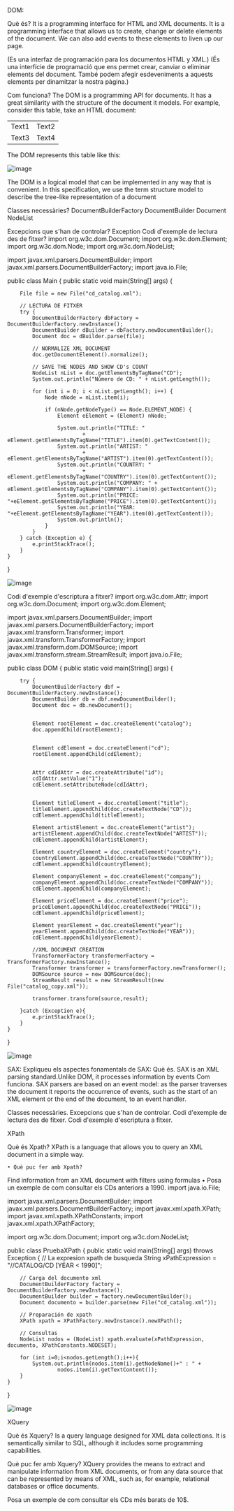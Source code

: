 DOM:

Què és?
It is a programming interface for HTML and XML documents.
It is a programming interface that allows us to create, change or delete elements of the document. We can also add events to these elements to liven up our page.


(Es una interfaz de programación para los documentos HTML y XML.)
(És una interfície de programació que ens permet crear, canviar o eliminar elements del document. També podem afegir esdeveniments a aquests elements per dinamitzar la nostra pàgina.)

Com funciona?
The DOM is a programming API for documents. It has a great similarity with the structure of the document it models. For example, consider this table, take an HTML document:
<TABLE>
<TBODY>
<TR>
<TD>Text1</TD>
<TD>Text2</TD>
</TR>
<TR>
<TD>Text3</TD>
<TD>Text4</TD>
</TR>
</TBODY>
</TABLE>

The DOM represents this table like this:



![image](https://user-images.githubusercontent.com/91152783/200331585-f2fcc894-3f22-4bd4-9858-cc08d80906c7.png)





The DOM is a logical model that can be implemented in any way that is convenient. In this specification, we use the term structure model to describe the tree-like representation of a document


Classes necessàries?
DocumentBuilderFactory
DocumentBuilder
Document
NodeList

Excepcions que s'han de controlar?
Exception
Codi d'exemple de lectura des de fitxer?
import org.w3c.dom.Document;
import org.w3c.dom.Element;
import org.w3c.dom.Node;
import org.w3c.dom.NodeList;

import javax.xml.parsers.DocumentBuilder;
import javax.xml.parsers.DocumentBuilderFactory;
import java.io.File;

public class Main {
    public static void main(String[] args) {

        File file = new File("cd_catalog.xml");

        // LECTURA DE FITXER
        try {
            DocumentBuilderFactory dbFactory = DocumentBuilderFactory.newInstance();
            DocumentBuilder dBuilder = dbFactory.newDocumentBuilder();
            Document doc = dBuilder.parse(file);

            // NORMALIZE XML DOCUMENT
            doc.getDocumentElement().normalize();

            // SAVE THE NODES AND SHOW CD's COUNT
            NodeList nList = doc.getElementsByTagName("CD");
            System.out.println("Número de CD: " + nList.getLength());

            for (int i = 0; i < nList.getLength(); i++) {
                Node nNode = nList.item(i);

                if (nNode.getNodeType() == Node.ELEMENT_NODE) {
                    Element eElement = (Element) nNode;

                    System.out.println("TITLE: "
                            + eElement.getElementsByTagName("TITLE").item(0).getTextContent());
                    System.out.println("ARTIST: "
                            + eElement.getElementsByTagName("ARTIST").item(0).getTextContent());
                    System.out.println("COUNTRY: "
                            + eElement.getElementsByTagName("COUNTRY").item(0).getTextContent());
                    System.out.println("COMPANY: " + eElement.getElementsByTagName("COMPANY").item(0).getTextContent());
                    System.out.println("PRICE: "+eElement.getElementsByTagName("PRICE").item(0).getTextContent());
                    System.out.println("YEAR: "+eElement.getElementsByTagName("YEAR").item(0).getTextContent());
                    System.out.println();
                }
            }
        } catch (Exception e) {
            e.printStackTrace();
        }
    }
}


![image](https://user-images.githubusercontent.com/91152783/200331847-2ada1415-2ee4-4dc1-9a58-3e3a78c7c5c2.png)


Codi d'exemple d'escriptura a fitxer?
import org.w3c.dom.Attr;
import org.w3c.dom.Document;
import org.w3c.dom.Element;

import javax.xml.parsers.DocumentBuilder;
import javax.xml.parsers.DocumentBuilderFactory;
import javax.xml.transform.Transformer;
import javax.xml.transform.TransformerFactory;
import javax.xml.transform.dom.DOMSource;
import javax.xml.transform.stream.StreamResult;
import java.io.File;

public class DOM {
    public static void main(String[] args) {

        try {
            DocumentBuilderFactory dbf = DocumentBuilderFactory.newInstance();
            DocumentBuilder db = dbf.newDocumentBuilder();
            Document doc = db.newDocument();

            
            Element rootElement = doc.createElement("catalog");
            doc.appendChild(rootElement);

           
            Element cdElement = doc.createElement("cd");
            rootElement.appendChild(cdElement);

           
            Attr cdIdAttr = doc.createAttribute("id");
            cdIdAttr.setValue("1");
            cdElement.setAttributeNode(cdIdAttr);

          
            Element titleElement = doc.createElement("title");
            titleElement.appendChild(doc.createTextNode("CD"));
            cdElement.appendChild(titleElement);

            Element artistElement = doc.createElement("artist");
            artistElement.appendChild(doc.createTextNode("ARTIST"));
            cdElement.appendChild(artistElement);

            Element countryElement = doc.createElement("country");
            countryElement.appendChild(doc.createTextNode("COUNTRY"));
            cdElement.appendChild(countryElement);

            Element companyElement = doc.createElement("company");
            companyElement.appendChild(doc.createTextNode("COMPANY"));
            cdElement.appendChild(companyElement);

            Element priceElement = doc.createElement("price");
            priceElement.appendChild(doc.createTextNode("PRICE"));
            cdElement.appendChild(priceElement);

            Element yearElement = doc.createElement("year");
            yearElement.appendChild(doc.createTextNode("YEAR"));
            cdElement.appendChild(yearElement);

            //XML DOCUMENT CREATION
            TransformerFactory transformerFactory = TransformerFactory.newInstance();
            Transformer transformer = transformerFactory.newTransformer();
            DOMSource source = new DOMSource(doc);
            StreamResult result = new StreamResult(new File("catalog_copy.xml"));

            transformer.transform(source,result);

        }catch (Exception e){
            e.printStackTrace();
        }
    }
}

![image](https://user-images.githubusercontent.com/91152783/200331935-a964b5c5-95b5-4993-8b68-7ee70dffdd84.png)











SAX:
Expliqueu els aspectes fonamentals de SAX:
  Què és.
      SAX is an XML parsing standard.Unlike DOM, it processes information by events
  Com funciona.
      SAX parsers are based on an event model: as the parser traverses the document it reports the occurrence of events, such as the start of an XML element or the end of the document, to an event handler.
      
  Classes necessàries.
  Excepcions que s'han de controlar.
  Codi d'exemple de lectura des de fitxer.
  Codi d'exemple d'escriptura a fitxer.





XPath	

Què és Xpath?
XPath is a language that allows you to query an XML document in a simple way.

    • Què puc fer amb Xpath?
Find information from an XML document with filters using formulas
    • Posa un exemple de com consultar els CDs anteriors a 1990.
import java.io.File;

import javax.xml.parsers.DocumentBuilder;
import javax.xml.parsers.DocumentBuilderFactory;
import javax.xml.xpath.XPath;
import javax.xml.xpath.XPathConstants;
import javax.xml.xpath.XPathFactory;

import org.w3c.dom.Document;
import org.w3c.dom.NodeList;

public class PruebaXPath {
    public static void main(String[] args) throws Exception {
        // La expresion xpath de busqueda
        String xPathExpression = "//CATALOG/CD [YEAR < 1990]";

        // Carga del documento xml
        DocumentBuilderFactory factory = DocumentBuilderFactory.newInstance();
        DocumentBuilder builder = factory.newDocumentBuilder();
        Document documento = builder.parse(new File("cd_catalog.xml"));

        // Preparación de xpath
        XPath xpath = XPathFactory.newInstance().newXPath();

        // Consultas
        NodeList nodos = (NodeList) xpath.evaluate(xPathExpression, documento, XPathConstants.NODESET);

        for (int i=0;i<nodos.getLength();i++){
            System.out.println(nodos.item(i).getNodeName()+" : " +
                    nodos.item(i).getTextContent());
        }
    }
}


![image](https://user-images.githubusercontent.com/91152783/200332011-f10852aa-58ef-4979-8fb3-da60ac67764a.png)







XQuery


Què és Xquery?
Is a query language designed for XML data collections. It is semantically similar to SQL, although it includes some programming capabilities.

Què puc fer amb Xquery?
    XQuery provides the means to extract and manipulate information from XML documents, or from any data source that can be represented by means of XML, such as, for example, relational databases or office documents.
      
      
 Posa un exemple de com consultar els CDs més barats de 10$.
